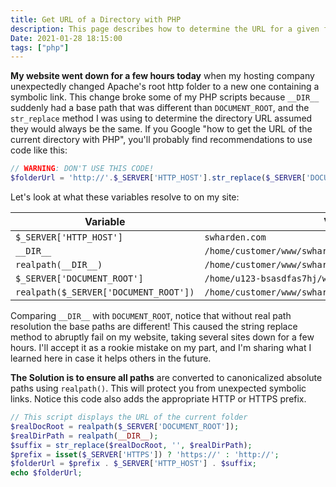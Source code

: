 ```yaml
---
title: Get URL of a Directory with PHP
description: This page describes how to determine the URL for a given folder using PHP
Date: 2021-01-28 18:15:00
tags: ["php"]
---
```




**My website went down for a few hours today** when my hosting company unexpectedly changed Apache's root http folder to a new one containing a symbolic link. This change broke some of my PHP scripts because `__DIR__` suddenly had a base path that was different than `DOCUMENT_ROOT`, and the `str_replace` method I was using to determine the directory URL assumed they would always be the same. If you Google "how to get the URL of the current directory with PHP", you'll probably find recommendations to use code like this:

```php
// WARNING: DON'T USE THIS CODE!
$folderUrl = 'http://'.$_SERVER['HTTP_HOST'].str_replace($_SERVER['DOCUMENT_ROOT'], '', __DIR__); 
```

Let's look at what these variables resolve to on my site:

Variable | Value
---|---
`$_SERVER['HTTP_HOST']`|`swharden.com`
`__DIR__`|`/home/customer/www/swharden.com/public_html/tmp/test`
`realpath(__DIR__)`|`/home/customer/www/swharden.com/public_html/tmp/test`
`$_SERVER['DOCUMENT_ROOT']`|`/home/u123-bsasdfas7hj/www/swharden.com/public_html`
`realpath($_SERVER['DOCUMENT_ROOT'])`|`/home/customer/www/swharden.com/public_html`

Comparing `__DIR__` with `DOCUMENT_ROOT`, notice that without real path resolution the base paths are different! This caused the string replace method to abruptly fail on my website, taking several sites down for a few hours. I'll accept it as a rookie mistake on my part, and I'm sharing what I learned here in case it helps others in the future.

**The Solution is to ensure all paths** are converted to canonicalized absolute paths using `realpath()`. This will protect you from unexpected symbolic links. Notice this code also adds the appropriate HTTP or HTTPS prefix.

```php
// This script displays the URL of the current folder
$realDocRoot = realpath($_SERVER['DOCUMENT_ROOT']);
$realDirPath = realpath(__DIR__);
$suffix = str_replace($realDocRoot, '', $realDirPath);
$prefix = isset($_SERVER['HTTPS']) ? 'https://' : 'http://';
$folderUrl = $prefix . $_SERVER['HTTP_HOST'] . $suffix;
echo $folderUrl;
```